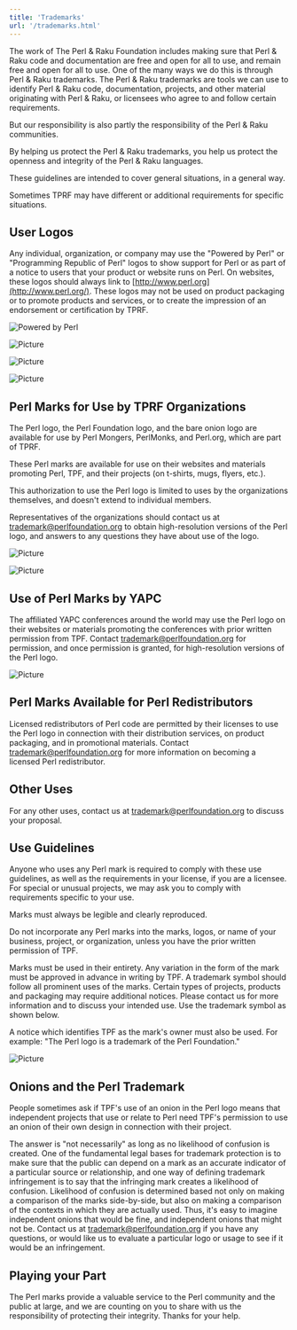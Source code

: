 ```yaml
---
title: 'Trademarks'
url: '/trademarks.html'
---
```


The work of The Perl & Raku Foundation includes making sure that Perl & Raku
code and documentation are free and open for all to use, and remain free and
open for all to use. One of the many ways we do this is through Perl & Raku
trademarks. The Perl & Raku trademarks are tools we can use to identify Perl &
Raku code, documentation, projects, and other material originating with Perl &
Raku, or licensees who agree to and follow certain requirements.

But our responsibility is also partly the responsibility of the Perl & Raku
communities.

By helping us protect the Perl & Raku trademarks, you help us protect the
openness and integrity of the Perl & Raku languages.

These guidelines are intended to cover general situations, in a general way.

Sometimes TPRF may have different or additional requirements for specific
situations.

## User Logos

Any individual, organization, or company may use the
"Powered by Perl" or "Programming Republic of Perl" logos
to show support for Perl or as part of a notice to users
that your product or website runs on Perl. On websites,
these logos should always link to [http://www.perl.org](http://www.perl.org/). These logos may not be used on product packaging or to
promote products and services, or to create the impression
of an endorsement or certification by TPRF.

![Powered by Perl](images/uploads/1/0/6/6/106663517/powered-by-perl-300px_orig.png)

![Picture](images/uploads/1/0/6/6/106663517/powered-by-perl-135px_orig.png)

![Picture](images/uploads/1/0/6/6/106663517/programming-republic-of-perl-300px_orig.png)

![Picture](images/uploads/1/0/6/6/106663517/programming-republic-of-perl-150px_orig.png)

## Perl Marks for Use by TPRF Organizations

The Perl logo, the Perl Foundation logo, and the bare
onion logo are available for use by Perl Mongers,
PerlMonks, and Perl.org, which are part of TPRF.

These Perl marks are available for use on their websites and materials
promoting Perl, TPF, and their projects (on t-shirts, mugs, flyers, etc.).

This
authorization to use the Perl logo is limited to uses by
the organizations themselves, and doesn't extend to
individual members.

Representatives of the
organizations should contact us at [trademark@perlfoundation.org](mailto:trademark@perlfoundation.org) to obtain high-resolution versions of the Perl
logo, and answers to any questions they have about use of
the logo.

![Picture](images/uploads/1/0/6/6/106663517/perl-logo-32x104_orig.png)

![Picture](images/uploads/1/0/6/6/106663517/onion-32x32_orig.png)

## Use of Perl Marks by YAPC

The affiliated YAPC conferences around the world may use
the Perl logo on their websites or materials promoting the
conferences with prior written permission from TPF.
Contact [trademark@perlfoundation.org](mailto:trademark@perlfoundation.org) for permission, and once permission is granted, for
high-resolution versions of the Perl logo.

![Picture](images/uploads/1/0/6/6/106663517/perl-logo-32x104_1.png)

## Perl Marks Available for Perl Redistributors

Licensed redistributors of Perl code are permitted by
their licenses to use the Perl logo in connection with
their distribution services, on product packaging, and in
promotional materials. Contact [trademark@perlfoundation.org](mailto:trademark@perlfoundation.org) for more information on becoming a licensed Perl
redistributor.

## Other Uses

For any other uses, contact us at [trademark@perlfoundation.org](mailto:trademark@perlfoundation.org) to discuss your proposal.

## Use Guidelines

Anyone who uses any Perl mark is required to comply with
these use guidelines, as well as the requirements in your
license, if you are a licensee. For special or unusual
projects, we may ask you to comply with requirements
specific to your use.

Marks must always be legible and clearly reproduced.

Do not incorporate any Perl marks into the marks, logos,
or name of your business, project, or organization,
unless you have the prior written permission of TPF.

Marks must be used in their entirety. Any variation in
the form of the mark must be approved in advance in
writing by TPF. A trademark symbol should follow all
prominent uses of the marks. Certain types of projects,
products and packaging may require additional notices.
Please contact us for more information and to discuss
your intended use. Use the trademark symbol as shown
below.

A notice which identifies TPF as the mark's owner must
also be used. For example: "The Perl logo is a trademark
of the Perl Foundation."

![Picture](images/uploads/1/0/6/6/106663517/perl-r-demo_orig.png)

## Onions and the Perl Trademark

People sometimes ask if TPF's use of an onion in the Perl
logo means that independent projects that use or relate to
Perl need TPF's permission to use an onion of their own
design in connection with their project.

The
answer is "not necessarily" as long as no likelihood of
confusion is created. One of the fundamental legal bases for
trademark protection is to make sure that the public can
depend on a mark as an accurate indicator of a particular
source or relationship, and one way of defining trademark
infringement is to say that the infringing mark creates a
likelihood of confusion. Likelihood of confusion is
determined based not only on making a comparison of the
marks side-by-side, but also on making a comparison of the
contexts in which they are actually used. Thus, it's easy to
imagine independent onions that would be fine, and
independent onions that might not be. Contact us at [trademark@perlfoundation.org](mailto:trademark@perlfoundation.org) if you have any questions, or would like us to
evaluate a particular logo or usage to see if it would be an
infringement.

## Playing your Part

The Perl marks provide a valuable service to the Perl
community and the public at large, and we are counting on
you to share with us the responsibility of protecting
their integrity. Thanks for your help.
